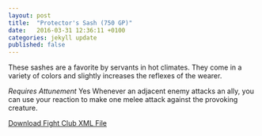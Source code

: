 ```yaml
---
layout: post
title:  "Protector's Sash (750 GP)"
date:   2016-03-31 12:36:11 +0100
categories: jekyll update
published: false
---
```


These sashes are a favorite by servants in hot climates. They come in a variety of colors and slightly increases the reflexes of the wearer.

*Requires Attunement* Yes
Whenever an adjacent enemy attacks an ally, you can use your reaction to make one melee attack against the provoking creature.

<a href="{{site.url}}/for-the-players/items/protectors-sash.xml">Download Fight Club XML File</a>
